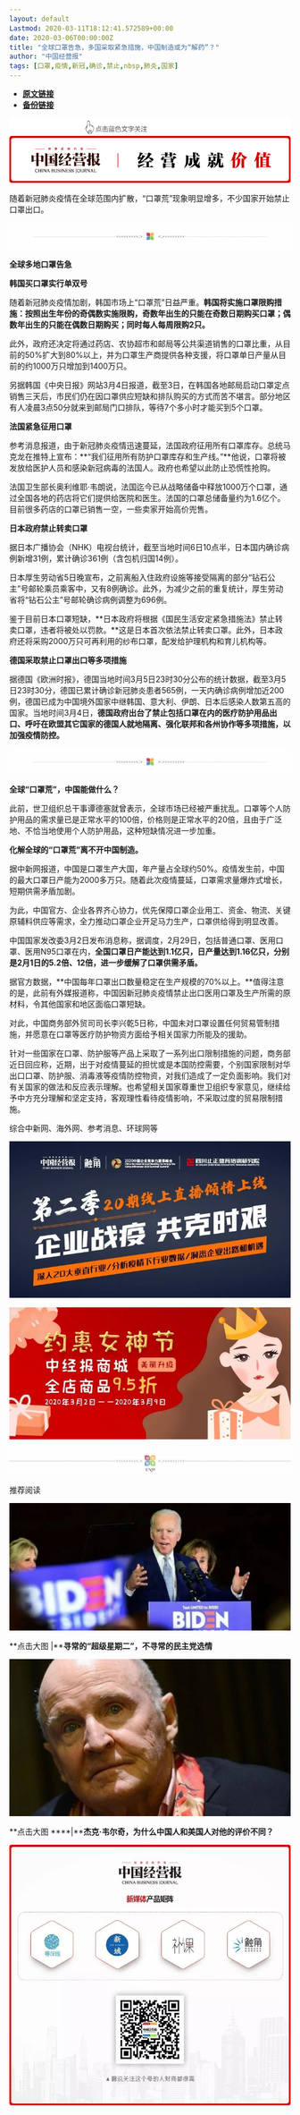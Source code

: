 ```yaml
---
layout: default
Lastmod: 2020-03-11T18:12:41.572589+00:00
date: 2020-03-06T00:00:00Z
title: "全球口罩告急，多国采取紧急措施，中国制造或为“解药”？"
author: "中国经营报"
tags: [口罩,疫情,新冠,确诊,禁止,nbsp,肺炎,国家]
---
```


* [**原文链接**](https://mp.weixin.qq.com/s/MB8SVtxqLMwu3KuweUGgVQ)
* [**备份链接**](http://archive.is/gHVlu)


![](/images/post/5fdb3f87f44cf8ae08d41ad1e0b84841.jpg)

随着新冠肺炎疫情在全球范围内扩散，“口罩荒”现象明显增多，不少国家开始禁止口罩出口。

  

![](/images/post/bc3576ff279d80264ac4f6d7a60432f9.jpg)

**全球多地口罩告急**

  

**韩国买口罩实行单双号**

随着新冠肺炎疫情加剧，韩国市场上“口罩荒”日益严重。**韩国将实施口罩限购措施：按照出生年份的奇偶数实施限购，奇数年出生的只能在奇数日期购买口罩；偶数年出生的只能在偶数日期购买；同时每人每周限购2只。**

  

此外，政府还决定将通过药店、农协超市和邮局等公共渠道销售的口罩比重，从目前的50%扩大到80%以上，并为口罩生产商提供各种支援，将口罩单日产量从目前的约1000万只增加到1400万只。

  

另据韩国《中央日报》网站3月4日报道，截至3日，在韩国各地邮局启动口罩定点销售三天后，市民们仍在因口罩供应短缺和排队购买的方式而苦不堪言。部分地区有人凌晨3点50分就来到邮局门口排队，等待7个多小时才能买到5个口罩。

  

**法国紧急征用口罩**

  

参考消息报道，由于新冠肺炎疫情迅速蔓延，法国政府征用所有口罩库存。总统马克龙在推特上宣布：**“我们征用所有防护口罩库存和生产线。”**他说，口罩将被发放给医护人员和感染新冠病毒的法国人。政府也希望以此防止恐慌性抢购。

  

法国卫生部长奥利维耶·韦朗说，法国迄今已从战略储备中释放1000万个口罩，通过全国各地的药店将它们提供给医院和医生。法国的口罩总储备量约为1.6亿个。目前很多药店的口罩已销售一空，一些卖家开始高价兜售。

  

**日本政府禁止转卖口罩**

  

据日本广播协会（NHK）电视台统计，截至当地时间6日10点半，日本国内确诊病例新增31例，累计确诊361例（含包机归国14例）。

  

日本厚生劳动省5日晚宣布，之前离船入住政府设施等接受隔离的部分“钻石公主”号邮轮乘员乘客中，又有8例确诊。此外，为减少之前的重复统计，厚生劳动省将“钻石公主”号邮轮确诊病例调整为696例。

  

鉴于目前日本口罩短缺，**日本政府将根据《国民生活安定紧急措施法》禁止转卖口罩，违者将被处以罚款。**这是日本首次依法禁止转卖口罩。此外，日本政府还将采购2000万只可再利用的纱布口罩，配发给护理机构和育儿机构等。

  

**德国采取禁止口罩出口等多项措施**

  

据德国《欧洲时报》，德国当地时间3月5日23时30分公布的统计数据，截至3月5日23时30分，德国已累计确诊新冠肺炎患者565例，一天内确诊病例增加近200例，德国已成为中国境外国家中继韩国、意大利、伊朗、日本后感染人数第五高的国家。当地时间3月4日，**德国政府出台了禁止包括口罩在内的医疗防护用品出口、呼吁在欧盟其它国家的德国人就地隔离、强化联邦和各州协作等多项措施，以加强疫情防控。**

  

![](/images/post/bc3576ff279d80264ac4f6d7a60432f9.jpg)

**全球“口罩荒”，中国能做什么？**

  

此前，世卫组织总干事谭德塞就曾表示，全球市场已经被严重扰乱。口罩等个人防护用品的需求量已是正常水平的100倍，价格则是正常水平的20倍，且由于广泛地、不恰当地使用个人防护用品，这种短缺情况进一步加重。

  

**化解全球的“口罩荒”离不开中国制造。**

  

据中新网报道，中国是口罩生产大国，年产量占全球约50%。疫情发生前，中国的最大口罩日产能为2000多万只。随着此次疫情蔓延，口罩需求量爆炸式增长，短期供需矛盾加剧。

  

为此，中国官方、企业各界齐心协力，优先保障口罩企业用工、资金、物流、关键原辅料供应等需求，全力推动口罩企业开足马力生产，口罩供给得到明显改善。

  

中国国家发改委3月2日发布消息称，据调度，2月29日，包括普通口罩、医用口罩、医用N95口罩在内，**全国口罩日产能达到1.1亿只，日产量达到1.16亿只，分别是2月1日的5.2倍、12倍，进一步缓解了口罩供需矛盾。**

  

据官方数据，**中国每年口罩出口数量稳定在生产规模的70%以上。**值得注意的是，此前有外媒报道称，中国因新冠肺炎疫情禁止出口医用口罩及生产所需的原材料，令其他国家和地区面临口罩短缺。

  

对此，中国商务部外贸司司长李兴乾5日称，中国未对口罩设置任何贸易管制措施，并愿意在口罩等医疗防护物资方面给予相关国家力所能及的援助。

  

针对一些国家在口罩、防护服等产品上采取了一系列出口限制措施的问题，商务部近日回应称，近期，出于对疫情蔓延的担忧或是本国防控需要，个别国家限制对华出口口罩、防护服、消毒液等疫情防控物资，对我们造成了一定负面影响。我们对有关国家的做法和反应表示理解。也希望相关国家尊重世卫组织专家意见，继续给予中方充分理解和坚定支持，客观理性看待疫情影响，不采取过度的贸易限制措施。

  

综合中新网、海外网、参考消息、环球网等

  

[![](/images/post/c2249a13ced555acfcf85a0a1f9aea19.jpg)](https://e.vhall.com/subject/view/599011308)

[![](/images/post/00b20e8ffaf8ff0b29f2cbf7609e133a.jpg)](https://shop45422698.m.youzan.com/wscshop/showcase/homepage?kdt_id=45230530&sf=wx_sm&is_share=1&from_uuid=7d0e9114-2a99-7d23-8c41-a2469d1eb731&atr_ps=undefined&redirect_count=1)  

  

![](/images/post/43b7a57fd045be64890b8526d60a1277.jpg)

  

推荐阅读

[![](/images/post/781f9e545c4241204f4b9567a7ef0f8d.jpg)](http://mp.weixin.qq.com/s?__biz=MjA5NTMyOTMwMQ==&mid=2651972318&idx=1&sn=46d442bdcea7e69689dfc283c18c26d5&chksm=4f3e85a478490cb2130d967ae94101bfa5f1672ff17429a16ba4045c3fa66abca8bd892a4088&scene=21#wechat_redirect)

**点击大图 |****寻常的“超级星期二”，不寻常的民主党选情**  

  

[![](/images/post/77cf55ba5443ab6e69128243cdfa4953.jpg)](http://mp.weixin.qq.com/s?__biz=MjA5NTMyOTMwMQ==&mid=2651972386&idx=1&sn=57e461b55ad5eb889c4d40e35b437dfe&chksm=4f3e845878490d4e739c9eacc7a606c2468f798b0bd04f7a430c0ca740cff1bc24422d5a7b08&scene=21#wechat_redirect)

**点击大图 ****|****杰克·韦尔奇，为什么中国人和美国人对他的评价不同？**  

  

![](/images/post/f3501c0a0df0124df45b227b216c07a4.jpg)


